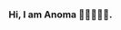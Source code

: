 ### Hi, I am Anoma 👋🏾👩🏾‍💻.

<!--
**Anoma9/Anoma9** is a ✨ _special_ ✨ repository because its `README.md` (this file) appears on your GitHub profile.

I am a data analyst who is versed in SQL, Excel, PowerBi, Tableau and Python. 
Everyday, I get to create awesome experiences and engage with a vibrant data community. 
I am the founder of Women In Data Africa(WiDA) where I help women build skills to start data-driven careers.

- 🔭 I’m currently working on building my data analytics skills in SQL, Excel, PowerBi, Tableau and Python.
- 🌱 I’m currently learning everything.
- 💬 Ask me about everything data, books and blaxploitation movies.
-->

